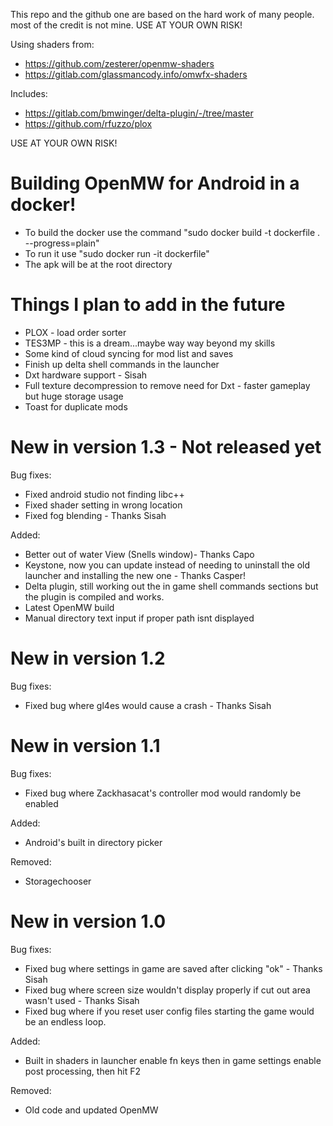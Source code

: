 This repo and the github one are based on the hard work of many people. most of the credit is not mine.
USE AT YOUR OWN RISK!

Using shaders from:
-   https://github.com/zesterer/openmw-shaders
-   https://gitlab.com/glassmancody.info/omwfx-shaders

Includes:
-   https://gitlab.com/bmwinger/delta-plugin/-/tree/master
-   https://github.com/rfuzzo/plox

USE AT YOUR OWN RISK!

# Building OpenMW for Android in a docker!

-   To build the docker use the command "sudo docker build -t dockerfile . --progress=plain"
-   To run it use "sudo docker run -it dockerfile"
-   The apk will be at the root directory

# Things I plan to add in the future
-   PLOX - load order sorter
-   TES3MP - this is a dream...maybe way way beyond my skills
-   Some kind of cloud syncing for mod list and saves
-   Finish up delta shell commands in the launcher
-   Dxt hardware support - Sisah
-   Full texture decompression to remove need for Dxt - faster gameplay but huge storage usage
-   Toast for duplicate mods

# New in version 1.3 - Not released yet
Bug fixes:
-   Fixed android studio not finding libc++
-   Fixed shader setting in wrong location
-   Fixed fog blending - Thanks Sisah

Added:
-   Better out of water View (Snells window)- Thanks Capo
-   Keystone, now you can update instead of needing to uninstall the old launcher and installing the new one - Thanks Casper!
-   Delta plugin, still working out the in game shell commands sections but the plugin is compiled and works.
-   Latest OpenMW build
-   Manual directory text input if proper path isnt displayed

# New in version 1.2
Bug fixes:
-   Fixed bug where gl4es would cause a crash - Thanks Sisah

# New in version 1.1
Bug fixes:
-   Fixed bug where Zackhasacat's controller mod would randomly be enabled

Added:
-   Android's built in directory picker

Removed:
-   Storagechooser

# New in version 1.0
Bug fixes:
-   Fixed bug where settings in game are saved after clicking "ok" - Thanks Sisah
-   Fixed bug where screen size wouldn't display properly if cut out area wasn't used - Thanks Sisah
-   Fixed bug where if you reset user config files starting the game would be an endless loop.

Added:
-   Built in shaders in launcher enable fn keys then in game settings enable post processing, then hit F2

Removed:
-   Old code and updated OpenMW    


     